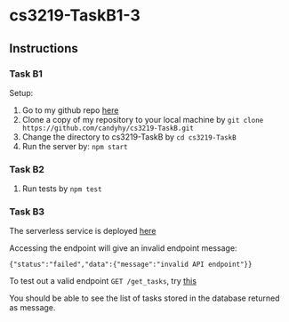 # cs3219-TaskB1-3

## Instructions

### Task B1
Setup:
1. Go to my github repo [here](https://github.com/candyhy/cs3219-TaskB)
2. Clone a copy of my repository to your local machine by `git clone https://github.com/candyhy/cs3219-TaskB.git`
3. Change the directory to cs3219-TaskB by `cd cs3219-TaskB`
4. Run the server by: `npm start`


### Task B2
1. Run tests by `npm test`

### Task B3
The serverless service is deployed [here](https://cs3219-taskb-331708.as.r.appspot.com)

Accessing the endpoint will give an invalid endpoint message:
```
{"status":"failed","data":{"message":"invalid API endpoint"}}
```

To test out a valid endpoint `GET /get_tasks`, try [this](https://cs3219-taskb-331708.as.r.appspot.com/get_tasks)

You should be able to see the list of tasks stored in the database returned as message.

